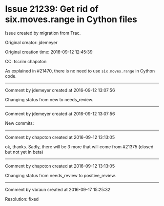 # Issue 21239: Get rid of six.moves.range in Cython files

Issue created by migration from Trac.

Original creator: jdemeyer

Original creation time: 2016-09-12 12:45:39

CC:  tscrim chapoton

As explained in #21470, there is no need to use `six.moves.range` in Cython code.


---

Comment by jdemeyer created at 2016-09-12 13:07:56

Changing status from new to needs_review.


---

Comment by jdemeyer created at 2016-09-12 13:07:56

New commits:


---

Comment by chapoton created at 2016-09-12 13:13:05

ok, thanks. Sadly, there will be 3 more that will come from #21375 (closed but not yet in beta)


---

Comment by chapoton created at 2016-09-12 13:13:05

Changing status from needs_review to positive_review.


---

Comment by vbraun created at 2016-09-17 15:25:32

Resolution: fixed
